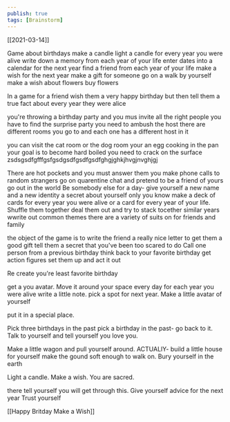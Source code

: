 ```yaml
---
publish: true
tags: [Brainstorm]
---
```

[[2021-03-14]]

Game about birthdays
make a candle
light a candle for every year you were alive
write down a memory from each year of your life
enter dates into a calendar for the next year
find a friend from each year of your life
make a wish for the next year
make a gift for someone
go on a walk by yourself
make a wish about flowers
buy flowers


In a game for a friend wish them a very happy birthday
but then tell them a true fact about every year they were alice

you're throwing a birthday party and you mus invite all the right people
you have to find the surprise party you need to ambush the host
there are different rooms you go to and each one has a different host in it

you can visit the cat room or the dog room 
your an egg cooking in the pan
your goal is to become hard boiled
you need to crack on the surface
zsdsgsdfgfffgsfgsdgsdfgsdfgsdfghgjghkjhvgjnvghjgj

There are hot pockets and you must answer them
you make phone calls to random strangers
go on quarentine chat and pretend to be a friend of yours
go out in the world
Be somebody else for a day- give yourself a new name and a new identity
a secret about yourself only you know
make a deck of cards for every year you were alive
or a card for every year of your life.
Shuffle them together
deal them out and try to stack tocether similar years
wwrite out common themes
there are a variety of suits on for friends and family

the object of the game is to write the friend a really nice letter 
to get them a good gift
tell them a secret that you've been too scared to do
Call one person from a previous birthday
think back to your favorite birthday
get action figures
set them up and act it out

Re create you're least favorite birthday

get a you avatar. Move it around your space every day for each year you were alive
write a little note.
pick a spot for next year.
Make a little avatar of yourself

put it in a special place.

Pick three birthdays in the past
pick a birthday in the past- go back to it. Talk to yourself and tell yourself you love you.

Make a little wagon and pull yourself around. 
ACTUALlY- build a little house for yourself
make the gound soft enough to walk on.
Bury yourself in the earth

Light a candle. Make a wish.
You are sacred.

there tell yourself you will get through this.
Give yourself advice for the next year
Trust yourself

[[Happy Britday Make a Wish]]